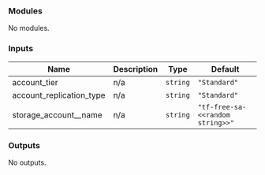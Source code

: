 <!-- BEGIN_TF_DOCS -->
### Modules

No modules.

### Inputs

| Name | Description | Type | Default |
|------|-------------|------|---------|
| account\_tier | n/a | `string` | `"Standard"` |
| account\_replication\_type | n/a | `string` | `"Standard"` |
| storage\_account_\_name | n/a | `string` | `"tf-free-sa-<<random string>>"` |

### Outputs

No outputs.
<!-- END_TF_DOCS -->